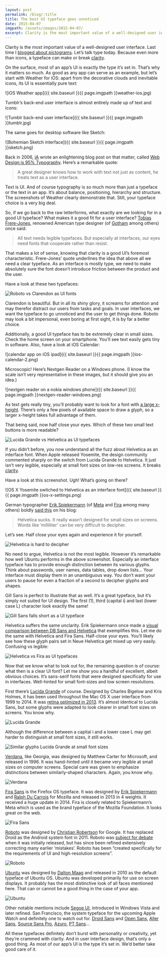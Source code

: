 ```yaml
---
layout: post
permalink: /blog/:title
title: The best UI typeface goes unnoticed
date: 2015-04-07
imgpath: /assets/images/2015-04-07/
excerpt: Clarity is the most important value of a well-designed user interface. Last time I blogged about pictograms. Let’s talk type today. Because even more than icons, a typeface can make or break clarity.
---
```

Clarity is the most important value of a well-designed user interface. Last time I [blogged about pictograms](http://thomasbyttebier.be/blog/the-best-icon-is-a-text-label). Let’s talk type today. Because even more than icons, a typeface can make or break [clarity](http://thomasbyttebier.be/blog/a-clear-interface-is-a-better-interface).

On the surface, most of an app’s UI is exactly the type it’s set in. That’s why it matters so much. As good as any app can serve as an example, but let’s start with Weather for iOS: apart from the decorative clouds and inevitable icons, its UI is essentially pure text:

![iOS Weather app]({{ site.baseurl }}{{ page.imgpath }}weather-ios.jpg)

Tumblr’s back-end user interface is almost entirely made up of text and icons:

![Tumblr back-end user interface]({{ site.baseurl }}{{ page.imgpath }}tumblr.jpg)

The same goes for desktop software like Sketch:

![Bohemian Sketch interface]({{ site.baseurl }}{{ page.imgpath }}sketch.png)

Back in 2006, [iA](http://ia.net) wrote an enlightening blog post on that matter, called [Web Design is 95% Typography](https://ia.net/know-how/the-web-is-all-about-typography-period). Here’s a remarkable quote:

> A great designer knows how to work with text not just as content, he treats text as a user interface.

Text is UI. And of course typography is so much more than just a typeface or the text in an app. It’s about balance, positioning, hierarchy and structure. The screenshots of Weather clearly demonstrate that. Still, your typeface choice is a very big deal.

So, if we go back to the raw letterforms, what exactly are we looking for in a good UI typeface? What makes it a good fit for a user interface? [Tobias Frere-Jones](http://www.frerejones.com), renowned American type designer (of [Gotham](http://www.typography.com/fonts/gotham/overview/) among others) once said:

> All text needs legible typefaces. But especially at interfaces, our eyes need fonts that cooperate rather than resist.

That makes a lot of sense, knowing that clarity is a good UI’s foremost characteristic. Frere-Jones’ quote underlines the idea that above all we need a clear typeface. As an interface is mostly type, we need to make absolutely sure the font doesn’t introduce friction between the product and the user.

Have a look at these two typefaces:

<img alt="Roboto vs Clarendon as UI fonts" src="{{site.baseurl}}{{page.imgpath}}roboto-clarendon.png" srcset="{{site.baseurl}}{{page.imgpath}}roboto-clarendon@2x.png 2x">

Clarendon is beautiful. But in all its shiny glory, it screams for attention and may therefor distract our users from tasks and goals. In user interfaces, we want the typeface to go unnoticed and the user to get things done.  Roboto may look a bit impersonal, even boring at first sight, it is by far a better choice.

Additionally, a good UI typeface has to be extremely clear in small sizes. Check the home screen on your smartphone. You’ll see text easily gets tiny in software. Also, have a look at iOS Calendar:

![calendar app on iOS ipad]({{ site.baseurl }}{{ page.imgpath }}ios-calendar-2.png)

Microscopic! Here’s Nextgen Reader on a Windows phone. (I know the scale isn’t very representative in these images, but it should give you an idea.)

![nextgen reader on a nokia windows phone]({{ site.baseurl }}{{ page.imgpath }}nextgen-reader-windows.png)

As text gets really tiny, you’ll probably want to look for a font with [a large x-height](http://en.wikipedia.org/wiki/X-height). There’s only a few pixels of available space to draw a glyph, so a larger x-height takes full advantage of them.

That being said, now half close your eyes. Which of these two small text buttons is more readable?

<img alt="Lucida Grande vs Helvetica as UI typefaces" src="{{site.baseurl}}{{page.imgpath}}lucida-helvetica-2.png" srcset="{{site.baseurl}}{{page.imgpath}}lucida-helvetica-2@2x.png 2x">

If you didn’t before, you now understand all the fuzz about Helvetica as an interface font. When Apple released Yosemite, the design community commented sharply on the switch from Lucida Grande to Helvetica. It just isn’t very legible, especially at small font sizes on low-res screens. It breaks [clarity](http://thomasbyttebier.be/blog/a-clear-interface-is-a-better-interface).

Have a look at this screenshot. Ugh! What’s going on there?

![OS X Yosemite switched to Helvetica as an interface font]({{ site.baseurl }}{{ page.imgpath }}os-x-settings.png)

German typographer [Erik Spiekermann](http://www.spiekermann.com) (of [Meta](https://www.fontshop.com/families/ff-meta) and [Fira](https://www.mozilla.org/en-US/styleguide/products/firefox-os/typeface/) among many others) boldly [said this](http://spiekermann.com/en/helvetica-sucks/) on his blog:

> Helvetica sucks. It really wasn’t designed for small sizes on screens. Words like ‘milliliter’ can be very difficult to decipher.

Let’s see. Half close your eyes again and experience it for yourself.

<img alt="Helvetica is hard to decipher" src="{{site.baseurl}}{{page.imgpath}}milliliter.png" srcset="{{site.baseurl}}{{page.imgpath}}milliliter@2x.png 2x">

No need to argue, Helvetica is not the most legible. However it’s remarkable how well Ubuntu performs in the above screenshot. Especially an interface typeface has to provide enough distinction between its various glyphs. Think about passwords, user names, data tables, drop down lists… Your interface must display them in an unambiguous way. You don’t want your users to pause for even a fraction of a second to decipher glyphs and shapes.

Gill Sans is perfect to illustrate that as well. It’s a great typeface, but it’s simply not suited for UI design. The first (1), third (capital i) and last (lower case L) character look exactly the same!

<img alt="Gill Sans falls short as a UI typeface" src="{{site.baseurl}}{{page.imgpath}}gill-sans.png" srcset="{{site.baseurl}}{{page.imgpath}}gill-sans@2x.png 2x">

Helvetica suffers the same unclarity. Erik Spiekermann once made a [visual comparison between DB Sans and Helvetica](https://twitter.com/espiekermann/status/579240818206236672) that exemplifies this. Let me do the same with Helvetica and Fira Sans. Half-close your eyes. You’ll likely see how these glyph pairs set in Neue Helvetica get mixed up very easily. Confusing vs legible:

<img alt="Helvetica vs Fira as UI typefaces" src="{{site.baseurl}}{{page.imgpath}}helvetica-fira.png" srcset="{{site.baseurl}}{{page.imgpath}}helvetica-fira@2x.png 2x">

Now that we know what to look out for, the remaining question is of course: what then is a clear UI font? Let me show you a handful of excellent, albeit obvious choices. It’s sans-serif fonts that were designed specifically for use in interfaces. Well-hinted for small font-sizes and low screen resolutions.

First there’s [Lucida Grande](http://lucidafonts.com/fonts/family/lucida-grande) of course. Designed by Charles Bigelow and Kris Holmes, it has been used throughout the Mac OS X user interface from 1999 to 2014. It was [retina optimized in 2013](http://blog.justanotherfoundry.com/2013/10/lucida-grande-retina-optimized-in-os-x-mavericks/). It’s almost identical to Lucida Sans, but some glyphs were adapted to look clearer in small font sizes on screens. You know why.

<img alt="Lucida Grande" src="{{site.baseurl}}{{page.imgpath}}lucida-grande.png" srcset="{{site.baseurl}}{{page.imgpath}}lucida-grande@2x.png 2x">

Although the difference between a capital i and a lower case L may get harder to distinguish at small font sizes, it still works.

<img alt="Similar glyphs Lucida Grande at small font sizes" src="{{site.baseurl}}{{page.imgpath}}illustrous.png" srcset="{{site.baseurl}}{{page.imgpath}}illustrous@2x.png 2x">

[Verdana](http://www.microsoft.com/typography/fonts/family.aspx?FID=1), like Georgia, was designed by Matthew Carter for Microsoft, and released in 1996. It was hand-hinted until it became very legible at small sizes on computer screens. Special care was given to emphasize distinctions between similarly-shaped characters. Again, you know why.

<img alt="Verdana" src="{{site.baseurl}}{{page.imgpath}}verdana.png" srcset="{{site.baseurl}}{{page.imgpath}}verdana@2x.png 2x">

[Fira Sans](https://www.mozilla.org/en-US/styleguide/products/firefox-os/typeface/) is the Firefox OS typeface. It was designed by [Erik Spiekermann](http://spiekermann.com) and [Ralph Du Carrois](http://www.carrois.com) for Mozilla and released in 2013 in 4 weights. It received a huge update in 2014. Fira is closely related to Spiekermann’s Meta which is used as the brand typeface of the Mozilla Foundation. It looks great on the web.

<img alt="Fira Sans" src="{{site.baseurl}}{{page.imgpath}}fira-sans.png" srcset="{{site.baseurl}}{{page.imgpath}}fira-sans@2x.png 2x">

[Roboto](http://www.google.com/design/spec/style/typography.html) was designed by [Christian Robertson](http://betatype.com) for Google. It has replaced Droid as the Android system font in 2011. Roboto was [subject for debate](http://typographica.org/on-typography/roboto-typeface-is-a-four-headed-frankenstein/) when it was initially released, but has since been refined extensively correcting many earlier ‘mistakes’. Roboto has been “created specifically for the requirements of UI and high-resolution screens”.

<img alt="Roboto" src="{{site.baseurl}}{{page.imgpath}}roboto.png" srcset="{{site.baseurl}}{{page.imgpath}}roboto@2x.png 2x">

[Ubuntu](http://font.ubuntu.com) was designed by [Dalton Maag](https://daltonmaag.com) and released in 2010 as the default typeface of Ubuntu OS. Ubuntu was developed primarily for use on screen displays. It probably has the most distinctive look of all faces mentioned here. That can or cannot be a good thing in the case of your app.

<img alt="Ubuntu" src="{{site.baseurl}}{{page.imgpath}}ubuntu.png" srcset="{{site.baseurl}}{{page.imgpath}}ubuntu@2x.png 2x">

Other notable mentions include [Segoe UI](https://www.microsoft.com/typography/fonts/family.aspx?FID=331), introduced in Windows Vista and later refined. San Francisco, the system typeface for the upcoming Apple Watch and definitely one to watch out for. [Droid Sans](http://www.google.com/fonts/specimen/Droid+Sans) and [Open Sans](https://www.google.com/fonts/specimen/Open+Sans), [Aller Sans](https://www.fontshop.com/families/aller), [Source Sans Pro](https://typekit.com/fonts/source-sans-pro), [Azuro](https://www.fontshop.com/families/azuro), [PT Sans](http://www.paratype.com/public/)…

All these typefaces definitely don’t burst with personality or creativity, yet they’re crammed with clarity. And in user interface design, that’s only a good thing. As most of our app’s UI is the type it’s set in. We’d better take good care of it.
